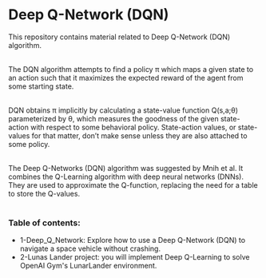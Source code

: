 # Deep Q-Network (DQN)


This repository contains material related to Deep Q-Network (DQN) algorithm. <br><br>

The DQN algorithm attempts to find a policy π which maps a given state to an action such that it maximizes the expected reward of the agent from some starting state. <br><br>

DQN obtains π implicitly by calculating a state-value function Q(s,a;θ) parameterized by θ, which measures the goodness of the given state-action with respect to some behavioral policy. State-action values, or state-values for that matter, don’t make sense unless they are also attached to some policy.  <br><br>

The Deep Q-Networks (DQN) algorithm was suggested by Mnih et al. It combines the Q-Learning algorithm with deep neural networks (DNNs). They are used to approximate the Q-function, replacing the need for a table to store the Q-values. <br><br>

### Table of contents:
- 1-Deep_Q_Network: Explore how to use a Deep Q-Network (DQN) to navigate a space vehicle without crashing.
- 2-Lunas Lander project: you will implement Deep Q-Learning to solve OpenAI Gym's LunarLander environment. 
